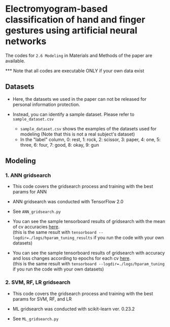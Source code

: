 # Electromyogram-based classification of hand and finger gestures using artificial neural networks

The codes for `2.6 Modeling` in Materials and Methods of the paper are available.

*** Note that all codes are executable ONLY if your own data exist

## Datasets

- Here, the datasets we used in the paper can not be released for personal information protection.

- Instead, you can identify a sample dataset. Please refer to `sample_dataset.csv`
  - `sample_dataset.csv` shows the examples of the datasets used for modeling (Note that this is not a real subject's dataset)
  - In the "label" column, 0: rest, 1: rock, 2: scissor, 3: paper, 4: one, 5: three, 6: four, 7: good, 8: okay, 9: gun 

## Modeling

### 1. ANN gridsearch

- This code covers the gridsearch process and training with the best params for ANN

- ANN gridsearch was conducted with TensorFlow 2.0

- See `ANN_gridsearch.py`

- You can see the sample tensorboard results of gridsearch with the mean of cv accuracies [here](https://tensorboard.dev/experiment/OlkPqHnqSv6LG4QlVDDwkQ/).  
  (this is the same result with `tensorboard --logdir=./logs/hparam_tuning_results` if you run the code with your own datasets)
- You can see the sample tensorboard results of gridsearch with accuracy and loss changes according to epochs for each cv [here](https://tensorboard.dev/experiment/0JqopeYzRI2aYjKUdhVW6w/).  
  (this is the same result with `tensorboard --logdir=./logs/hparam_tuning` if you run the code with your own datasets)

### 2. SVM, RF, LR gridsearch

- This code covers the gridsearch process and training with the best params for SVM, RF, and LR

- ML gridsearch was conducted with scikit-learn ver. 0.23.2

- See `ML_gridsearch.py`
